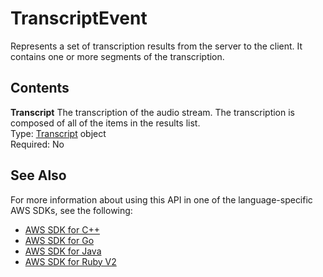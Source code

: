# TranscriptEvent<a name="API_streaming_TranscriptEvent"></a>

Represents a set of transcription results from the server to the client\. It contains one or more segments of the transcription\.

## Contents<a name="API_streaming_TranscriptEvent_Contents"></a>

 **Transcript**   <a name="transcribe-Type-streaming_TranscriptEvent-Transcript"></a>
The transcription of the audio stream\. The transcription is composed of all of the items in the results list\.  
Type: [Transcript](API_streaming_Transcript.md) object  
Required: No

## See Also<a name="API_streaming_TranscriptEvent_SeeAlso"></a>

For more information about using this API in one of the language\-specific AWS SDKs, see the following:
+  [AWS SDK for C\+\+](https://docs.aws.amazon.com/goto/SdkForCpp/transcribe-streaming-2017-10-26/TranscriptEvent) 
+  [AWS SDK for Go](https://docs.aws.amazon.com/goto/SdkForGoV1/transcribe-streaming-2017-10-26/TranscriptEvent) 
+  [AWS SDK for Java](https://docs.aws.amazon.com/goto/SdkForJava/transcribe-streaming-2017-10-26/TranscriptEvent) 
+  [AWS SDK for Ruby V2](https://docs.aws.amazon.com/goto/SdkForRubyV2/transcribe-streaming-2017-10-26/TranscriptEvent) 